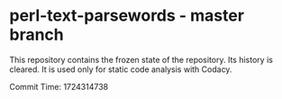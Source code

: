 # perl-text-parsewords - master branch

This repository contains the frozen state of the repository.
Its history is cleared. It is used only for static code
analysis with Codacy.

Commit Time: 1724314738